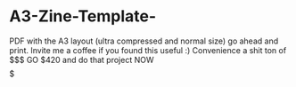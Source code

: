 # A3-Zine-Template-
PDF with the A3 layout (ultra compressed and normal size) go ahead and print. Invite me a coffee if you found this useful :) Convenience a shit ton of $$$ GO $420 and do that project NOW $$$$$
